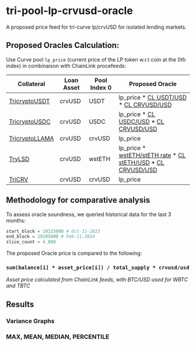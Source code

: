 # tri-pool-lp-crvusd-oracle
A proposed price feed for tri-curve lp/crvUSD for isolated lending markets.

## Proposed Oracles Calculation:

Use Curve pool `lp_price` (current price of the LP token w.r.t coin at the 0th index) in combinaison with ChainLink procefeeds:

| Collateral     | Loan Asset                               | Pool Index 0 | Proposed Oracle                               |
|----------------|--------|-----|--------------------------------------------|
| [TricryptoUSDT](https://etherscan.io/address/0xf5f5b97624542d72a9e06f04804bf81baa15e2b4)  | crvUSD | USDT    | lp_price * [CL USDT/USD](https://data.chain.link/feeds/ethereum/mainnet/usdt-usd) * [CL CRVUSD/USD ](https://data.chain.link/feeds/ethereum/mainnet/crvusd-usd)                      |
| [TricryptoUSDC](https://etherscan.io/address/0x7f86bf177dd4f3494b841a37e810a34dd56c829b)  | crvUSD | USDC    | lp_price * [CL USDC/USD](https://data.chain.link/feeds/ethereum/mainnet/usdc-usd) * [CL CRVUSD/USD](https://data.chain.link/feeds/ethereum/mainnet/crvusd-usd)                       |
| [TricryptoLLAMA](https://etherscan.io/address/0x2889302a794da87fbf1d6db415c1492194663d13) | crvUSD | crvUSD  | lp_price                                      |
| [TryLSD](https://etherscan.io/address/0x2570f1bd5d2735314fc102eb12fc1afe9e6e7193)         | crvUSD | wstETH  | lp_price * [wstETH/stETH rate](https://etherscan.io/token/0x7f39c581f595b53c5cb19bd0b3f8da6c935e2ca0#readContract#F10) * [CL stETH/USD](https://data.chain.link/feeds/ethereum/mainnet/steth-usd) * [CL CRVUSD/USD](https://data.chain.link/feeds/ethereum/mainnet/crvusd-usd)|
| [TriCRV](https://etherscan.io/address/0x4ebdf703948ddcea3b11f675b4d1fba9d2414a14)         | crvUSD | crvUSD  | lp_price  |

## Methodology for comparative analysis

To assess oracle soundness, we queried historical data for the last 3 months:

``` python
start_block = 18325000 # Oct-11-2023
end_block = 19205000 # Feb-11-2024
slice_count = 4_000
```

The proposed Oracle price is compared to the following:
### `sum(balance[i] * asset_price[i]) / total_supply * crvusd/usd`
_Asset price calculated from ChainLink feeds, with BTC/USD used for WBTC and TBTC_

## Results

### Variance Graphs

### MAX, MEAN, MEDIAN, PERCENTILE

